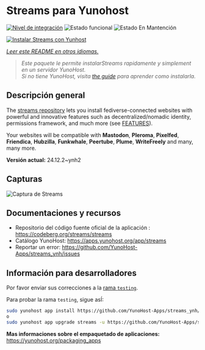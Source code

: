 <!--
Este archivo README esta generado automaticamente<https://github.com/YunoHost/apps/tree/master/tools/readme_generator>
No se debe editar a mano.
-->

# Streams para Yunohost

[![Nivel de integración](https://apps.yunohost.org/badge/integration/streams)](https://ci-apps.yunohost.org/ci/apps/streams/)
![Estado funcional](https://apps.yunohost.org/badge/state/streams)
![Estado En Mantención](https://apps.yunohost.org/badge/maintained/streams)

[![Instalar Streams con Yunhost](https://install-app.yunohost.org/install-with-yunohost.svg)](https://install-app.yunohost.org/?app=streams)

*[Leer este README en otros idiomas.](./ALL_README.md)*

> *Este paquete le permite instalarStreams rapidamente y simplement en un servidor YunoHost.*  
> *Si no tiene YunoHost, visita [the guide](https://yunohost.org/install) para aprender como instalarla.*

## Descripción general

The [streams repository](https://codeberg.org/streams/streams/) lets you install fediverse-connected websites with powerful and innovative features such as decentralized/nomadic identity, permissions framework, and much more (see [FEATURES](doc/FEATURES.md)).

Your websites will be compatible with **Mastodon**, **Pleroma**, **Pixelfed**, **Friendica**, **Hubzilla**, **Funkwhale**, **Peertube**, **Plume**, **WriteFreely** and many, many more.


**Versión actual:** 24.12.2~ynh2

## Capturas

![Captura de Streams](./doc/screenshots/example.png)

## Documentaciones y recursos

- Repositorio del código fuente oficial de la aplicación : <https://codeberg.org/streams/streams>
- Catálogo YunoHost: <https://apps.yunohost.org/app/streams>
- Reportar un error: <https://github.com/YunoHost-Apps/streams_ynh/issues>

## Información para desarrolladores

Por favor enviar sus correcciones a la [rama `testing`](https://github.com/YunoHost-Apps/streams_ynh/tree/testing).

Para probar la rama `testing`, sigue asÍ:

```bash
sudo yunohost app install https://github.com/YunoHost-Apps/streams_ynh/tree/testing --debug
o
sudo yunohost app upgrade streams -u https://github.com/YunoHost-Apps/streams_ynh/tree/testing --debug
```

**Mas informaciones sobre el empaquetado de aplicaciones:** <https://yunohost.org/packaging_apps>
